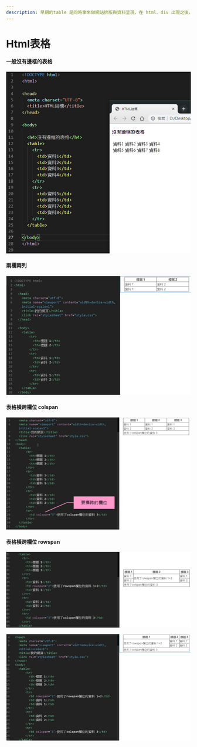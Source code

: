 ```yaml
---
description: 早期的table 是同時拿來做網站排版與資料呈現，在 html、div 出現之後，慢慢回歸資料呈現的使用。
---
```


# Html表格

#### 一般沒有邊框的表格

![](.gitbook/assets/image%20%2831%29.png)

#### 兩欄兩列

![](.gitbook/assets/image%20%2867%29.png)

#### 表格橫跨欄位 colspan

![](.gitbook/assets/image%20%2859%29.png)

#### 表格橫跨欄位 rowspan

![](.gitbook/assets/image%20%2864%29.png)

![](.gitbook/assets/image.png)

